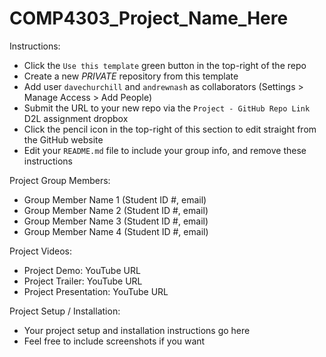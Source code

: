# COMP4303_Project_Name_Here

Instructions:

* Click the `Use this template` green button in the top-right of the repo
* Create a new *PRIVATE* repository from this template
* Add user `davechurchill` and `andrewnash` as collaborators (Settings > Manage Access > Add People)
* Submit the URL to your new repo via the `Project - GitHub Repo Link` D2L assignment dropbox
* Click the pencil icon in the top-right of this section to edit straight from the GitHub website
* Edit your `README.md` file to include your group info, and remove these instructions

Project Group Members:

* Group Member Name 1 (Student ID #, email)
* Group Member Name 2 (Student ID #, email)
* Group Member Name 3 (Student ID #, email)
* Group Member Name 4 (Student ID #, email)

Project Videos:

* Project Demo: YouTube URL
* Project Trailer: YouTube URL
* Project Presentation: YouTube URL

Project Setup / Installation:

* Your project setup and installation instructions go here
* Feel free to include screenshots if you want
